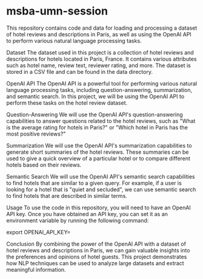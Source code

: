 # msba-umn-session

This repository contains code and data for loading and processing a dataset of hotel reviews and descriptions in Paris, as well as using the OpenAI API to perform various natural language processing tasks.

Dataset
The dataset used in this project is a collection of hotel reviews and descriptions for hotels located in Paris, France. It contains various attributes such as hotel name, review text, reviewer rating, and more. The dataset is stored in a CSV file and can be found in the data directory.

OpenAI API
The OpenAI API is a powerful tool for performing various natural language processing tasks, including question-answering, summarization, and semantic search. In this project, we will be using the OpenAI API to perform these tasks on the hotel review dataset.

Question-Answering
We will use the OpenAI API's question-answering capabilities to answer questions related to the hotel reviews, such as "What is the average rating for hotels in Paris?" or "Which hotel in Paris has the most positive reviews?"

Summarization
We will use the OpenAI API's summarization capabilities to generate short summaries of the hotel reviews. These summaries can be used to give a quick overview of a particular hotel or to compare different hotels based on their reviews.

Semantic Search
We will use the OpenAI API's semantic search capabilities to find hotels that are similar to a given query. For example, if a user is looking for a hotel that is "quiet and secluded", we can use semantic search to find hotels that are described in similar terms.

Usage
To use the code in this repository, you will need to have an OpenAI API key. Once you have obtained an API key, you can set it as an environment variable by running the following command:

export OPENAI_API_KEY=<your-api-key>


Conclusion
By combining the power of the OpenAI API with a dataset of hotel reviews and descriptions in Paris, we can gain valuable insights into the preferences and opinions of hotel guests. This project demonstrates how NLP techniques can be used to analyze large datasets and extract meaningful information.


